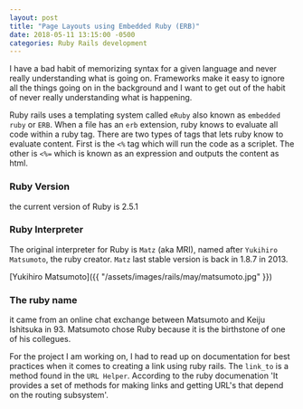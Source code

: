 ```yaml
---
layout: post
title: "Page Layouts using Embedded Ruby (ERB)"
date: 2018-05-11 13:15:00 -0500
categories: Ruby Rails development
---
```


I have a bad habit of memorizing syntax for a given language and never really understanding what is going on. Frameworks make it easy to ignore all the things going on in the background and I want to get out of the habit of never really understanding what is happening. 

Ruby rails uses a templating system called `eRuby` also known as `embedded ruby` or `ERB`. When a file has an `erb` extension, ruby knows to evaluate all code within a ruby tag. There are two types of tags that lets ruby know to evaluate content. First is the `<%` tag which will run the code as a scriplet. The other is `<%=` which is known as an expression and outputs the content as html. 

### Ruby Version
the current version of Ruby is 2.5.1

### Ruby Interpreter 
The original interpreter for Ruby is `Matz` (aka MRI), named after `Yukihiro Matsumoto`, the ruby creator. `Matz` last stable version is back in 1.8.7 in 2013.

[Yukihiro Matsumoto]({{ "/assets/images/rails/may/matsumoto.jpg" }})

### The ruby name
it came from an online chat exchange between Matsumoto and Keiju Ishitsuka in 93. Matsumoto chose Ruby because it is the birthstone of one of his collegues. 


For the project I am working on, I had to read up on documentation for best practices when it comes to creating a link using ruby rails. The `link_to` is a method found in the `URL Helper`. According to the ruby documenation 'It provides a set of methods for making links and getting URL's that depend on the routing subsystem'. 

